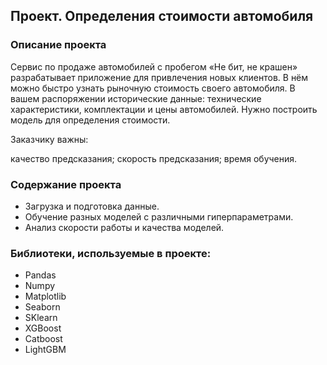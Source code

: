 ## Проект. Определения стоимости автомобиля
### Описание проекта

Сервис по продаже автомобилей с пробегом «Не бит, не крашен» разрабатывает приложение для привлечения новых клиентов. В нём можно быстро узнать рыночную стоимость своего автомобиля. В вашем распоряжении исторические данные: технические характеристики, комплектации и цены автомобилей. Нужно построить модель для определения стоимости.

Заказчику важны:

качество предсказания;
скорость предсказания;
время обучения.


### Содержание проекта 
- Загрузка и подготовка данные.
- Обучение разных моделей с различными гиперпараметрами.
- Анализ скорости работы и качества моделей.

### Библиотеки, используемые в проекте:
- Pandas
- Numpy
- Matplotlib
- Seaborn
- SKlearn
- XGBoost 
- Catboost 
- LightGBM

